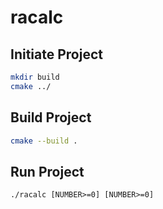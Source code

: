 # racalc

## Initiate Project
```bash
mkdir build
cmake ../
```

## Build Project
```bash
cmake --build .
```

## Run Project
```
./racalc [NUMBER>=0] [NUMBER>=0]
```